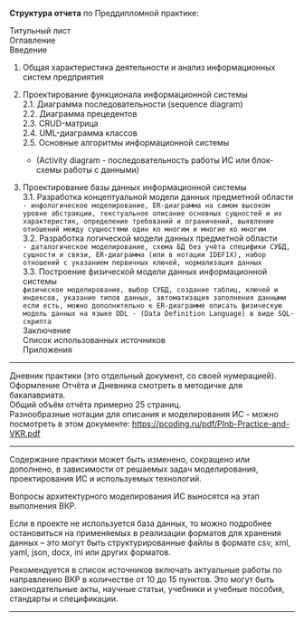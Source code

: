 **Структура отчета** по Преддипломной практике:  

Титульный лист  
Оглавление  
Введение  

1. Общая характеристика деятельности и анализ информационных систем предприятия  

2. Проектирование функционала информационной системы  
  2.1. Диаграмма последовательности (sequence diagram)  
  2.2. Диаграмма прецедентов  
  2.3. CRUD-матрица  
  2.4. UML-диаграмма классов  
  2.5. Основные алгоритмы информационной системы  
    - (Activity diagram - последовательность работы ИС или блок-схемы работы с данными)  

3. Проектирование базы данных информационной системы  
  3.1. Разработка концептуальной модели данных предметной области  
    ```- инфологическое моделирование, ER-диаграмма на самом высоком уровне абстракции, текстуальное описание основных сущностей и их характеристик, определение требований и ограничений, выявление отношений между сущностями один ко многим и многие ко многим```  
  3.2. Разработка логической модели данных предметной области  
    ```- даталогическое моделирование, схема БД без учёта специфики СУБД, сущности и связи, ER-диаграмма (или в нотации IDEF1X), набор отношений с указанием первичных ключей, нормализация данных```  
  3.3. Построение физической модели данных информационной системы  
    ```физическое моделирование, выбор СУБД, создание таблиц, ключей и индексов, указание типов данных, автоматизация заполнения данными если есть, можно дополнительно к ER-диаграмме описать физическую модель данных на языке DDL - (Data Definition Language) в виде SQL-скрипта```  
Заключение  
Список использованных источников  
Приложения  

---  

Дневник практики (это отдельный документ, со своей нумерацией).  
Оформление Отчёта и Дневника смотреть в методичке для бакалавриата.  
Общий объём отчёта примерно 25 страниц.  
Разнообразные нотации для описания и моделирования ИС - можно посмотреть в этом документе: https://pcoding.ru/pdf/PInb-Practice-and-VKR.pdf  

---  

Содержание практики может быть изменено, сокращено или дополнено, в зависимости от решаемых задач моделирования, проектирования ИС и используемых технологий.  

Вопросы архитектурного моделирования ИС выносятся на этап выполнения ВКР.  

Если в проекте не используется база данных, то можно подробнее остановиться на применяемых в реализации форматов для хранения данных – это могут быть структурированные файлы в формате csv, xml, yaml, json, docx, ini или других форматов.  

Рекомендуется в список источников включать актуальные работы по направлению ВКР в количестве от 10 до 15 пунктов. Это могут быть законодательные акты, научные статьи, учебники и учебные пособия, стандарты и спецификации.

---  
